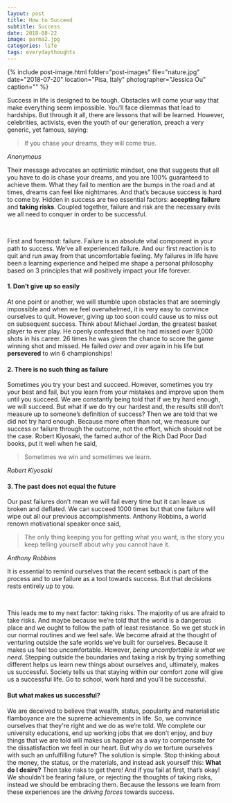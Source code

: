```yaml
---
layout: post
title: How to Succeed
subtitle: Success
date: 2018-08-22
image: parma2.jpg
categories: life
tags: everydaythoughts
---
```


{% include post-image.html folder="post-images" file="nature.jpg" date="2018-07-20" location="Pisa, Italy" photographer="Jessica Ou" caption="" %}

Success in life is designed to be tough. Obstacles will come your way that make everything seem impossible. You’ll face dilemmas that lead to hardships. But through it all, there are lessons that will be learned. However, celebrities, activists, even the youth of our generation, preach a very generic, yet famous, saying: 

<blockquote>If you chase your dreams, they will come true.</blockquote>

<cite>Anonymous</cite>

Their message advocates an optimistic mindset, one that suggests that all you have to do is chase your dreams, and you are 100% guaranteed to achieve them. What they fail to mention are the bumps in the road and at times, dreams can feel like nightmares. And that’s because success is hard to come by. Hidden in success are two essential factors: **accepting failure** and **taking risks**. Coupled together, failure and risk are the necessary evils we all need to conquer in order to be successful.

 <br/>

First and foremost: failure. Failure is an absolute vital component in your path to success. We’ve all experienced failure. And our first reaction is to quit and run away from that uncomfortable feeling. My failures in life have been a learning experience and helped me shape a personal philosophy based on 3 principles that will positively impact your life forever. 

#### 1. Don’t give up so easily 

At one point or another, we will stumble upon obstacles that are seemingly impossible and when we feel overwhelmed, it is very easy to convince ourselves to quit. However, giving up too soon could cause us to miss out on subsequent success. Think about Michael Jordan, the greatest basket player to ever play. He openly confessed that he had missed over 9,000 shots in his career. 26 times he was given the chance to score the game winning shot and missed. He failed *over* and *over* again in his life but **persevered** to win 6 championships! 

#### 2. There is no such thing as failure

Sometimes you try your best and succeed. However, sometimes you try your best and fail, but you learn from your mistakes and improve upon them until you succeed. We are constantly being told that if we try hard enough, we will succeed. But what if we do try our hardest and, the results still don’t measure up to someone’s definition of success? Then we are told that we did not try hard enough. Because more often than not, we measure our success or failure through the outcome, not the effort, which should not be the case. Robert Kiyosaki, the famed author of the Rich Dad Poor Dad books, put it well when he said,

<blockquote>Sometimes we win and sometimes we learn.</blockquote>

<cite>Robert Kiyosaki</cite>

#### 3. The past does not equal the future

Our past failures don’t mean we will fail every time but it can leave us broken and deflated. We can succeed 1000 times but that one failure will wipe out all our previous accomplishments. Anthony Robbins, a world renown motivational speaker once said, 

<blockquote>The only thing keeping you for getting what you want, is the story you keep telling yourself about why you cannot have it.</blockquote>
<cite>Anthony Robbins</cite> 

It is essential to remind ourselves that the recent setback is part of the process and to use failure as a tool towards success. But that decisions rests entirely up to you. 

 <br/>

This leads me to my next factor: taking risks. The majority of us are afraid to take risks. And maybe because we’re told that the world is a dangerous place and we ought to follow the path of least resistance. So we get stuck in our normal routines and we feel safe. We become afraid at the thought of venturing outside the safe worlds we’ve built for ourselves. Because it makes us feel too uncomfortable. However, *being uncomfortable is what we need*. Stepping outside the boundaries and taking a risk by trying something different helps us learn new things about ourselves and, ultimately, makes us successful. Society tells us that staying within our comfort zone will give us a successful life. Go to school, work hard and you’ll be successful. 

#### But what makes us successful? 

We are deceived to believe that wealth, status, popularity and materialistic flamboyance are the supreme achievements in life. So, we convince ourselves that they're right and we do as we’re told. We complete our university educations, end up working jobs that we don’t enjoy, and buy things that we are told will makes us happier as a way to compensate for the dissatisfaction we feel in our heart. But why do we torture ourselves with such an unfulfilling future? The solution is simple. Stop thinking about the money, the status, or the materials, and instead ask yourself this: **What do I desire?** Then take risks to get there! And if you fail at first, that’s okay! We shouldn’t be fearing failure, or rejecting the thoughts of taking risks, instead we should be embracing them. Because the lessons we learn from these experiences are the *driving forces* towards success. 

 

 